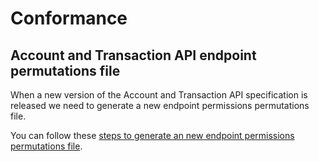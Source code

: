 # Conformance

## Account and Transaction API endpoint permutations file

When a new version of the Account and Transaction API specification is
released we need to generate a new endpoint permissions permutations file.

You can follow these [steps to generate an new endpoint permissions permutations
file](./priv/endpoints/README.md).
